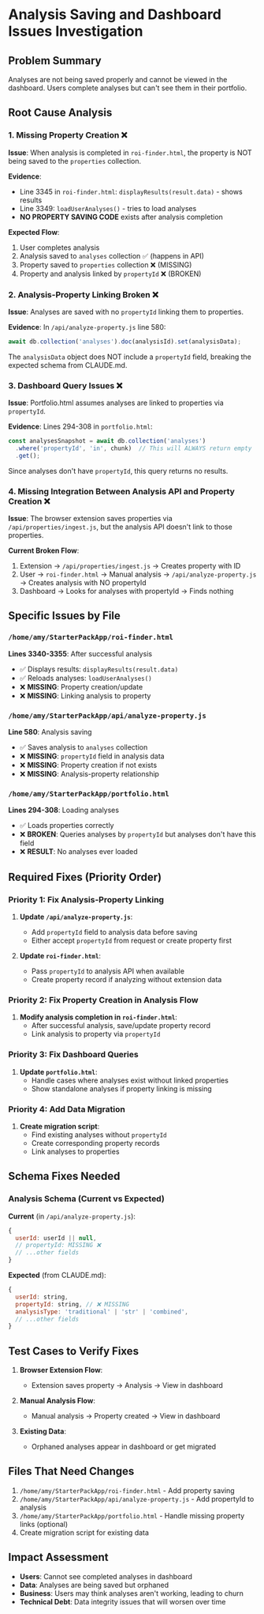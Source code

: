# Analysis Saving and Dashboard Issues Investigation

## **Problem Summary**
Analyses are not being saved properly and cannot be viewed in the dashboard. Users complete analyses but can't see them in their portfolio.

## **Root Cause Analysis**

### 1. **Missing Property Creation** ❌
**Issue**: When analysis is completed in `roi-finder.html`, the property is NOT being saved to the `properties` collection.

**Evidence**: 
- Line 3345 in `roi-finder.html`: `displayResults(result.data)` - shows results
- Line 3349: `loadUserAnalyses()` - tries to load analyses 
- **NO PROPERTY SAVING CODE** exists after analysis completion

**Expected Flow**: 
1. User completes analysis
2. Analysis saved to `analyses` collection ✅ (happens in API)
3. Property saved to `properties` collection ❌ (MISSING)
4. Property and analysis linked by `propertyId` ❌ (BROKEN)

### 2. **Analysis-Property Linking Broken** ❌
**Issue**: Analyses are saved with no `propertyId` linking them to properties.

**Evidence**: In `/api/analyze-property.js` line 580:
```javascript
await db.collection('analyses').doc(analysisId).set(analysisData);
```

The `analysisData` object does NOT include a `propertyId` field, breaking the expected schema from CLAUDE.md.

### 3. **Dashboard Query Issues** ❌
**Issue**: Portfolio.html assumes analyses are linked to properties via `propertyId`.

**Evidence**: Lines 294-308 in `portfolio.html`:
```javascript
const analysesSnapshot = await db.collection('analyses')
  .where('propertyId', 'in', chunk)  // This will ALWAYS return empty
  .get();
```

Since analyses don't have `propertyId`, this query returns no results.

### 4. **Missing Integration Between Analysis API and Property Creation** ❌
**Issue**: The browser extension saves properties via `/api/properties/ingest.js`, but the analysis API doesn't link to those properties.

**Current Broken Flow**:
1. Extension → `/api/properties/ingest.js` → Creates property with ID
2. User → `roi-finder.html` → Manual analysis → `/api/analyze-property.js` → Creates analysis with NO propertyId
3. Dashboard → Looks for analyses with propertyId → Finds nothing

## **Specific Issues by File**

### `/home/amy/StarterPackApp/roi-finder.html`
**Lines 3340-3355**: After successful analysis
- ✅ Displays results: `displayResults(result.data)`
- ✅ Reloads analyses: `loadUserAnalyses()`
- ❌ **MISSING**: Property creation/update
- ❌ **MISSING**: Linking analysis to property

### `/home/amy/StarterPackApp/api/analyze-property.js`
**Line 580**: Analysis saving
- ✅ Saves analysis to `analyses` collection
- ❌ **MISSING**: `propertyId` field in analysis data
- ❌ **MISSING**: Property creation if not exists
- ❌ **MISSING**: Analysis-property relationship

### `/home/amy/StarterPackApp/portfolio.html`
**Lines 294-308**: Loading analyses
- ✅ Loads properties correctly
- ❌ **BROKEN**: Queries analyses by `propertyId` but analyses don't have this field
- ❌ **RESULT**: No analyses ever loaded

## **Required Fixes (Priority Order)**

### **Priority 1: Fix Analysis-Property Linking**
1. **Update `/api/analyze-property.js`**:
   - Add `propertyId` field to analysis data before saving
   - Either accept `propertyId` from request or create property first

2. **Update `roi-finder.html`**:
   - Pass `propertyId` to analysis API when available
   - Create property record if analyzing without extension data

### **Priority 2: Fix Property Creation in Analysis Flow**
1. **Modify analysis completion in `roi-finder.html`**:
   - After successful analysis, save/update property record
   - Link analysis to property via `propertyId`

### **Priority 3: Fix Dashboard Queries**
1. **Update `portfolio.html`**:
   - Handle cases where analyses exist without linked properties
   - Show standalone analyses if property linking is missing

### **Priority 4: Add Data Migration**
1. **Create migration script**:
   - Find existing analyses without `propertyId`
   - Create corresponding property records
   - Link analyses to properties

## **Schema Fixes Needed**

### Analysis Schema (Current vs Expected)
**Current** (in `/api/analyze-property.js`):
```javascript
{
  userId: userId || null,
  // propertyId: MISSING ❌
  // ...other fields
}
```

**Expected** (from CLAUDE.md):
```javascript
{
  userId: string,
  propertyId: string, // ❌ MISSING
  analysisType: 'traditional' | 'str' | 'combined',
  // ...other fields
}
```

## **Test Cases to Verify Fixes**

1. **Browser Extension Flow**:
   - Extension saves property → Analysis → View in dashboard

2. **Manual Analysis Flow**:
   - Manual analysis → Property created → View in dashboard

3. **Existing Data**:
   - Orphaned analyses appear in dashboard or get migrated

## **Files That Need Changes**

1. `/home/amy/StarterPackApp/roi-finder.html` - Add property saving
2. `/home/amy/StarterPackApp/api/analyze-property.js` - Add propertyId to analysis
3. `/home/amy/StarterPackApp/portfolio.html` - Handle missing property links (optional)
4. Create migration script for existing data

## **Impact Assessment**

- **Users**: Cannot see completed analyses in dashboard
- **Data**: Analyses are being saved but orphaned
- **Business**: Users may think analyses aren't working, leading to churn
- **Technical Debt**: Data integrity issues that will worsen over time